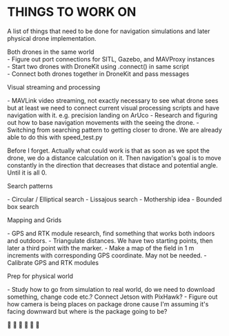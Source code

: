 # THINGS TO WORK ON

<p> A list of things that need to be done for navigation simulations and later physical drone implementation.</p>

<p> Both drones in the same world <br>
- Figure out port connections for SITL, Gazebo, and MAVProxy instances <br>
- Start two drones with DroneKit using .connect() in same script <br>
- Connect both drones together in DroneKit and pass messages <br> </p>

<p> Visual streaming and processing </p>
- MAVLink video streaming, not exactly necessary to see what drone sees but at least we need to connect current visual processing scripts and have navigation with it. e.g. precision landing on ArUco
- Research and figuring out how to base navigation movements with the seeing the drone. 
- Switching from searching pattern to getting closer to drone. We are already able to do this with speed_test.py

<p>Before I forget. Actually what could work is that as soon as we spot the drone, we do a distance calculation on it. Then navigation's goal is to move constantly in the direction that
decreases that distace and potential angle. Until it is all 0.</p>

<p> Search patterns </p>
- Circular / Elliptical search
- Lissajous search
- Mothership idea
- Bounded box search

<p> Mapping and Grids </p>
- GPS and RTK module research, find something that works both indoors and outdoors.
- Triangulate distances. We have two starting points, then later a third point with the marker. 
- Make a map of the field in 1 m increments with corresponding GPS coordinate. May not be needed.
- Calibrate GPS and RTK modules

<p> Prep for physical world </p>
- Study how to go from simulation to real world, do we need to download something, change code etc.? Connect Jetson with PixHawk?
- Figure out how camera is being places on package drone cause I'm assuming it's facing downward but where is the package going to be?

🦋 💞 🌵 🌷 🌻 🐅
